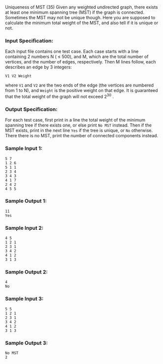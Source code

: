 Uniqueness of MST (35)
Given any weighted undirected graph, there exists at least one minimum
spanning tree (MST) if the graph is connected. Sometimes the MST may not be
unique though. Here you are supposed to calculate the minimum total weight of
the MST, and also tell if it is unique or not.

### Input Specification:

Each input file contains one test case. Each case starts with a line
containing 2 numbers N ( $\le$ 500), and M, which are the total number of
vertices, and the number of edges, respectively. Then M lines follow, each
describes an edge by 3 integers:

    
    
    V1 V2 Weight
    

where `V1` and `V2` are the two ends of the edge (the vertices are numbered
from 1 to N), and `Weight` is the positive weight on that edge. It is
guaranteed that the total weight of the graph will not exceed $2^{30}$ .

### Output Specification:

For each test case, first print in a line the total weight of the minimum
spanning tree if there exists one, or else print `No MST` instead. Then if the
MST exists, print in the next line `Yes` if the tree is unique, or `No`
otherwise. There there is no MST, print the number of connected components
instead.

### Sample Input 1:

    
    
    5 7
    1 2 6
    5 1 1
    2 3 4
    3 4 3
    4 1 7
    2 4 2
    4 5 5
    

### Sample Output 1:

    
    
    11
    Yes
    

### Sample Input 2:

    
    
    4 5
    1 2 1
    2 3 1
    3 4 2
    4 1 2
    3 1 3
    

### Sample Output 2:

    
    
    4
    No
    

### Sample Input 3:

    
    
    5 5
    1 2 1
    2 3 1
    3 4 2
    4 1 2
    3 1 3
    

### Sample Output 3:

    
    
    No MST
    2
    


